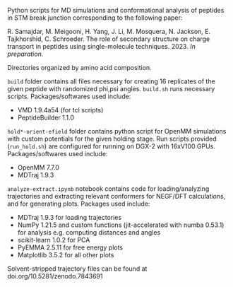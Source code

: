 Python scripts for MD simulations and conformational analysis of peptides in STM break junction corresponding to the following paper:

R. Samajdar, M. Meigooni, H. Yang, J. Li, M. Mosquera, N. Jackson, E. Tajkhorshid, C. Schroeder. The role of secondary structure on charge transport in peptides using single-molecule techniques. 2023. *In preparation.*



Directories organized by amino acid composition. 


`build` folder contains all files necessary for creating 16 replicates of the given peptide with randomized phi,psi angles. `build.sh` runs necessary scripts. Packages/softwares used include:
 - VMD 1.9.4a54 (for tcl scripts)
 - PeptideBuilder 1.1.0


`hold*-orient-efield` folder contains python script for OpenMM simulations with custom potentials for the given holding stage. Run scripts provided (`run_hold.sh`) are configured for running on DGX-2 with 16xV100 GPUs. Packages/softwares used include:
 - OpenMM 7.7.0
 - MDTraj 1.9.3


`analyze-extract.ipynb` notebook contains code for loading/analyzing trajectories and extracting relevant conformers for NEGF/DFT calculations, and for generating plots. Packages used include:
 - MDTraj 1.9.3 for loading trajectories
 - NumPy 1.21.5 and custom functions (jit-accelerated with numba 0.53.1) for analysis e.g. computing distances and angles
 - scikit-learn 1.0.2 for PCA
 - PyEMMA 2.5.11 for free energy plots
 - Matplotlib 3.5.2 for all other plots


Solvent-stripped trajectory files can be found at doi.org/10.5281/zenodo.7843691
